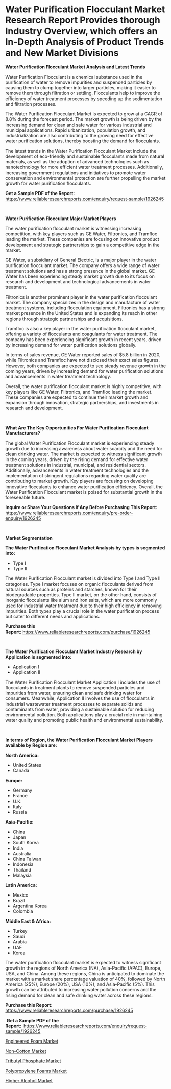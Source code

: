 <p><h1>Water Purification Flocculant Market Research Report Provides thorough Industry Overview, which offers an In-Depth Analysis of Product Trends and New Market Divisions</h1></p><p><strong>Water Purification Flocculant Market Analysis and Latest Trends</strong></p>
<p><p>Water Purification Flocculant is a chemical substance used in the purification of water to remove impurities and suspended particles by causing them to clump together into larger particles, making it easier to remove them through filtration or settling. Flocculants help to improve the efficiency of water treatment processes by speeding up the sedimentation and filtration processes.</p><p>The Water Purification Flocculant Market is expected to grow at a CAGR of 8.8% during the forecast period. The market growth is being driven by the increasing demand for clean and safe water for various industrial and municipal applications. Rapid urbanization, population growth, and industrialization are also contributing to the growing need for effective water purification solutions, thereby boosting the demand for flocculants.</p><p>The latest trends in the Water Purification Flocculant Market include the development of eco-friendly and sustainable flocculants made from natural materials, as well as the adoption of advanced technologies such as nanotechnology for more efficient water treatment processes. Additionally, increasing government regulations and initiatives to promote water conservation and environmental protection are further propelling the market growth for water purification flocculants.</p></p>
<p><strong>Get a Sample PDF of the Report:&nbsp;</strong> <a href="https://www.reliableresearchreports.com/enquiry/request-sample/1926245">https://www.reliableresearchreports.com/enquiry/request-sample/1926245</a></p>
<p>&nbsp;</p>
<p><strong>Water Purification Flocculant Major Market Players</strong></p>
<p><p>The water purification flocculant market is witnessing increasing competition, with key players such as GE Water, Filtronics, and Tramfloc leading the market. These companies are focusing on innovative product development and strategic partnerships to gain a competitive edge in the market.</p><p>GE Water, a subsidiary of General Electric, is a major player in the water purification flocculant market. The company offers a wide range of water treatment solutions and has a strong presence in the global market. GE Water has been experiencing steady market growth due to its focus on research and development and technological advancements in water treatment.</p><p>Filtronics is another prominent player in the water purification flocculant market. The company specializes in the design and manufacture of water treatment systems, including flocculation equipment. Filtronics has a strong market presence in the United States and is expanding its reach in other regions through strategic partnerships and acquisitions.</p><p>Tramfloc is also a key player in the water purification flocculant market, offering a variety of flocculants and coagulants for water treatment. The company has been experiencing significant growth in recent years, driven by increasing demand for water purification solutions globally.</p><p>In terms of sales revenue, GE Water reported sales of $5.8 billion in 2020, while Filtronics and Tramfloc have not disclosed their exact sales figures. However, both companies are expected to see steady revenue growth in the coming years, driven by increasing demand for water purification solutions and advancements in water treatment technology.</p><p>Overall, the water purification flocculant market is highly competitive, with key players like GE Water, Filtronics, and Tramfloc leading the market. These companies are expected to continue their market growth and expansion through innovation, strategic partnerships, and investments in research and development.</p></p>
<p>&nbsp;</p>
<p><strong>What Are The Key Opportunities For Water Purification Flocculant Manufacturers?</strong></p>
<p><p>The global Water Purification Flocculant market is experiencing steady growth due to increasing awareness about water scarcity and the need for clean drinking water. The market is expected to witness significant growth in the coming years, driven by the rising demand for effective water treatment solutions in industrial, municipal, and residential sectors. Additionally, advancements in water treatment technologies and the implementation of stringent regulations regarding water quality are contributing to market growth. Key players are focusing on developing innovative flocculants to enhance water purification efficiency. Overall, the Water Purification Flocculant market is poised for substantial growth in the foreseeable future.</p></p>
<p><strong>Inquire or Share Your Questions If Any Before Purchasing This Report:</strong> <a href="https://www.reliableresearchreports.com/enquiry/pre-order-enquiry/1926245">https://www.reliableresearchreports.com/enquiry/pre-order-enquiry/1926245</a></p>
<p>&nbsp;</p>
<p><strong>Market Segmentation</strong></p>
<p><strong>The Water Purification Flocculant Market Analysis by types is segmented into:</strong></p>
<p><ul><li>Type I</li><li>Type II</li></ul></p>
<p><p>The Water Purification Flocculant market is divided into Type I and Type II categories. Type I market focuses on organic flocculants derived from natural sources such as proteins and starches, known for their biodegradable properties. Type II market, on the other hand, consists of inorganic flocculants like alum and iron salts, which are more commonly used for industrial water treatment due to their high efficiency in removing impurities. Both types play a crucial role in the water purification process but cater to different needs and applications.</p></p>
<p><strong>Purchase this Report:&nbsp;</strong><a href="https://www.reliableresearchreports.com/purchase/1926245">https://www.reliableresearchreports.com/purchase/1926245</a></p>
<p>&nbsp;</p>
<p><strong>The Water Purification Flocculant Market Industry Research by Application is segmented into:</strong></p>
<p><ul><li>Application I</li><li>Application II</li></ul></p>
<p><p>The Water Purification Flocculant Market Application I includes the use of flocculants in treatment plants to remove suspended particles and impurities from water, ensuring clean and safe drinking water for consumers. Meanwhile, Application II involves the use of flocculants in industrial wastewater treatment processes to separate solids and contaminants from water, providing a sustainable solution for reducing environmental pollution. Both applications play a crucial role in maintaining water quality and promoting public health and environmental sustainability.</p></p>
<p>&nbsp;</p>
<p><strong>In terms of Region, the Water Purification Flocculant Market Players available by Region are:</strong></p>
<p>
    <p> <strong> North America: </strong>
        <ul>
            <li>United States</li>
            <li>Canada</li>
        </ul>
        </p> 
    <p> <strong> Europe: </strong>
        <ul>
            <li>Germany</li>
            <li>France</li>
            <li>U.K.</li>
            <li>Italy</li>
            <li>Russia</li>
        </ul>
        </p> 
    <p> <strong> Asia-Pacific: </strong>
        <ul>
            <li>China</li>
            <li>Japan</li>
            <li>South Korea</li>
            <li>India</li>
            <li>Australia</li>
            <li>China Taiwan</li>
            <li>Indonesia</li>
            <li>Thailand</li>
            <li>Malaysia</li>
        </ul>
        </p> 
    <p> <strong> Latin America: </strong>
        <ul>
            <li>Mexico</li>
            <li>Brazil</li>
            <li>Argentina Korea</li>
            <li>Colombia</li>
        </ul>
        </p> 
    <p> <strong> Middle East & Africa: </strong>
        <ul>
            <li>Turkey</li>
            <li>Saudi</li>
            <li>Arabia</li>
            <li>UAE</li>
            <li>Korea</li>
        </ul>
    </p>
    </p>
<p><p>The water purification flocculant market is expected to witness significant growth in the regions of North America (NA), Asia-Pacific (APAC), Europe, USA, and China. Among these regions, China is anticipated to dominate the market with a market share percentage valuation of 40%, followed by North America (25%), Europe (20%), USA (10%), and Asia-Pacific (5%). This growth can be attributed to increasing water pollution concerns and the rising demand for clean and safe drinking water across these regions.</p></p>
<p><strong>Purchase this Report: </strong><a href="https://www.reliableresearchreports.com/purchase/1926245">https://www.reliableresearchreports.com/purchase/1926245</a></p>
<p>&nbsp;<strong>Get a Sample PDF of the Report:&nbsp;&nbsp;</strong><a href="https://www.reliableresearchreports.com/enquiry/request-sample/1926245">https://www.reliableresearchreports.com/enquiry/request-sample/1926245</a></p>
<p><strong></strong></p>
<p><p><a href="https://silk-columnist-571.notion.site/Engineered-Foam-Market-Size-Growing-and-Forecasted-for-period-from-2024-2031-and-provides-complete-bd96a8cae71e438f80bff49151520fa4">Engineered Foam Market</a></p><p><a href="https://cat-emmental-94b.notion.site/Non-Cotton-Market-Provides-Detailed-Segmentation-of-this-Market-based-on-Type-Application-and-Regi-f44f45ba1b234ee7b1aa81a3b9f971a1">Non-Cotton Market</a></p><p><a href="https://view.publitas.com/reportprime-1/global-tributyl-phosphate-market-size-and-market-trends-insights-and-projections-from-2024-to-2031/">Tributyl Phosphate Market</a></p><p><a href="https://silk-columnist-571.notion.site/Polypropylene-Foams-Market-A-Comprehensive-Report-of-its-Market-Share-Growth-Trends-2024-2031-d4c3c06f7dbd43c2b0592673495c083e">Polypropylene Foams Market</a></p><p><a href="https://view.publitas.com/reportprime-1/higher-alcohol-market-furnish-information-about-market-size-market-share-market-dynamics-and-projections-spanning-from-2024-to-2031/">Higher Alcohol Market</a></p></p>